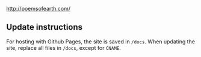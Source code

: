 http://poemsofearth.com/

## Update instructions
For hosting with Github Pages, the site is saved in `/docs`. When updating the site, replace all files in `/docs`, except for `CNAME`.
